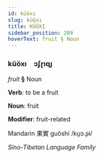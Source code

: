 ```yaml
---
id: küöxı
slug: küöxı
title: KÜÖXI
sidebar_position: 209
hoverText: fruit § Noun
---
```


### küöxı&emsp;<span kind="abugida">ɔʄɽıɋȷ</span>

*fruit* **§** Noun

**Verb**: to be a fruit

**Noun**: fruit

**Modifier**: fruit-related

Mandarin 果實 guǒshí /ku̯ɔ.ʂɨ/

*Sino-Tibetan Language Family*